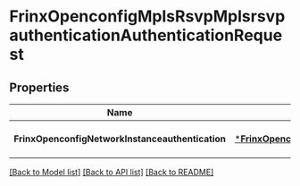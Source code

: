 # FrinxOpenconfigMplsRsvpMplsrsvpauthenticationAuthenticationRequest

## Properties
Name | Type | Description | Notes
------------ | ------------- | ------------- | -------------
**FrinxOpenconfigNetworkInstanceauthentication** | [***FrinxOpenconfigMplsRsvpMplsrsvpauthenticationAuthentication**](frinx.openconfig.mpls.rsvp.mplsrsvpauthentication.Authentication.md) |  | [optional] [default to null]

[[Back to Model list]](../README.md#documentation-for-models) [[Back to API list]](../README.md#documentation-for-api-endpoints) [[Back to README]](../README.md)


